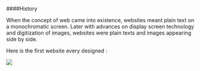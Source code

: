 ####History

<div class="align-justify">
When the concept of web came into existence, websites meant plain text on a monochromatic screen. Later with advances on display screen technology and digitization of images, websites were plain texts and images appearing side by side.</div>


Here is the first website every designed :

<img src="http://static6.businessinsider.com/image/4e0b8f4dccd1d54255060000/firstwebsite.png"></img>
